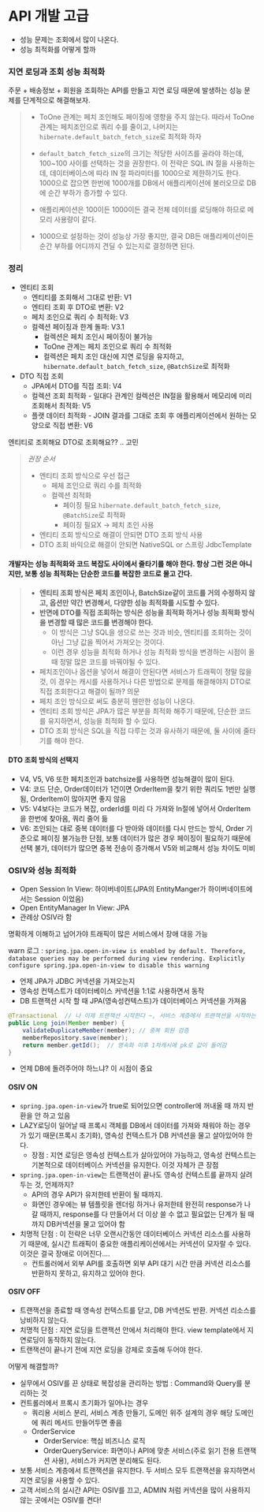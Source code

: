 # API 개발 고급
- 성능 문제는 조회에서 많이 나온다.
- 성능 최적화를 어떻게 할까

### 지연 로딩과 조회 성능 최적화
주문 + 배송정보 + 회원을 조회하는 API를 만들고 지연 로딩 때문에 발생하는 성능 문제를 단계적으로 해결해보자.

> - ToOne 관계는 페치 조인해도 페이징에 영향을 주지 않는다. 따라서 ToOne 관계는 페치조인으로 쿼리 수를 줄이고, 나머지는 `hibernate.default_batch_fetch_size`로 최적화 하자
> 
> - `default_batch_fetch_size`의 크기는 적당한 사이즈를 골라야 하는데, 100~100 사이를 선택하는 것을 권장한다. 이 전략은 SQL IN 절을 사용하는데, 데이터베이스에 따라 IN 절 파라미터를 1000으로 제한하기도 한다. 1000으로 잡으면 한번에 1000개를 DB에서 애플리케이션에 불러오므로 DB에 순간 부하가 증가할 수 있다.  
> - 애플리케이션은 100이든 1000이든 결국 전체 데이터를 로딩해야 하므로 메모리 사용량이 같다.
> - 1000으로 설정하는 것이 성능상 가장 좋지만, 결국 DB든 애플리케이션이든 순간 부하를 어디까지 견딜 수 있는지로 결정하면 된다.


### 정리
- 엔티티 조회
  - 엔티티를 조회해서 그대로 반환: V1
  - 엔티티 조회 후 DTO로 변환: V2
  - 페치 조인으로 쿼리 수 최적화: V3
  - 컬렉션 페이징과 한계 돌파: V3.1
    - 컬렉션은 페치 조인시 페이징이 불가능
    - ToOne 관계는 페치 조인으로 쿼리 수 최적화
    - 컬렉션은 페치 조인 대신에 지연 로딩을 유지하고, `hibernate.default_batch_fetch_size`, `@BatchSize`로 최적화
- DTO 직접 조회
  - JPA에서 DTO를 직접 조회: V4
  - 컬렉션 조회 최적화 - 일대다 관계인 컬렉션은 IN절을 활용해서 메모리에 미리 조회해서 최적화: V5
  - 플랫 데이터 최적화 - JOIN 결과를 그대로 조회 후 애플리케이션에서 원하는 모양으로 직접 변환: V6

엔티티로 조회해요 DTO로 조회해요?? .. 고민
> *권장 순서*
> - 엔티티 조회 방식으로 우선 접근
>   - 페체 조인으로 쿼리 수를 최적화
>   - 컬렉션 최적화
>     - 페이징 필요 `hibernate.default_batch_fetch_size`, `@BatchSize`로 최적화
>     - 페이징 필요X -> 페치 조인 사용
> - 엔티티 조회 방식으로 해결이 안되면 DTO 조회 방식 사용
> - DTO 조회 바익으로 해결이 안되면 NativeSQL or 스프링 JdbcTemplate


#### 개발자는 성능 최적화와 코드 복잡도 사이에서 줄타기를 해야 한다. 항상 그런 것은 아니지만, 보통 성능 최적화는 단순한 코드를 복잡한 코드로 몰고 간다.

> - **엔티티 조회 방식은 페치 조인이나, BatchSize같이 코드를 거의 수정하지 않고, 옵션만 약간 변경해서, 다양한 성능 최적화를 시도할 수 있다.**
> - **반면에 DTO를 직접 조회하는 방식은 성능을 최적화 하거나 성능 최적화 방식을 변경할 때 많은 코드를 변경해야 한다.**
>   - 이 방식은 그냥 SQL을 생으로 쓰는 것과 비슷, 엔티티를 조회하는 것이 아닌 그냥 값을 찍어서 가져오는 것이다.
>   - 이런 경우 성능을 최적화 하거나 성능 최적화 방식을 변경하는 시점이 올 때 정말 많은 코드를 바꿔야될 수 있다.
> - 페치조인이나 옵션을 넣어서 해결이 안된다면 서비스가 트래픽이 정말 많을 것, 이 경우는 캐시를 사용하거나 다른 방법으로 문제를 해결해야지 DTO로 직접 조회한다고 해결이 될까? 의문
> - 페치 조인 방식으로 써도 충분히 웬만한 성능이 나온다.
> - 엔티티 조회 방식은 JPA가 많은 부분을 최적화 해주기 때문에, 단순한 코드를 유지하면서, 성능을 최적화 할 수 있다.
> - DTO 조회 방식은 SQL을 직접 다루는 것과 유사하기 때문에, 둘 사이에 줄타기를 해야 한다.


#### DTO 조회 방식의 선택지
- V4, V5, V6 또한 페치조인과 batchsize를 사용하면 성능해결이 많이 된다.
- V4: 코드 단순, Order데이터가 1건이면 OrderItem을 찾기 위한 쿼리도 1번만 실행 됨, OrderItem이 많아지면 좋지 않음
- V5: V4보다는 코드가 복잡, orderId를 미리 다 가져와 In절에 넣어서 OrderItem을 한번에 찾아옴, 쿼리 줄어 듦
- V6: 조인되는 대로 중복 데이터를 다 받아와 데이터를 다시 만드는 방식, Order 기준으로 페이징 불가능한 단점, 보통 데이터가 많은 경우 페이징이 필요하기 때문에 선택 불가, 데이터가 많으면 중복 전송이 증가해서 V5와 비교해서 성능 차이도 미비


### OSIV와 성능 최적화
- Open Session In View: 하이버네이트(JPA의 EntityManger가 하이버네이트에서는 Session 이었음)
- Open EntityManager In View: JPA
- 관례상 OSIV라 함

명확하게 이해하고 넘어가야 트래픽이 많은 서비스에서 장애 대응 가능


warn 로그 : `spring.jpa.open-in-view is enabled by default. Therefore, database queries may be performed during view rendering. Explicitly configure spring.jpa.open-in-view to disable this warning`

- 언제 JPA가 JDBC 커넥션을 가져오는지
- 영속성 컨텍스트가 데이터베이스 커넥션을 1:1로 사용하면서 동작
- DB 트랜잭션 시작 할 때 JPA(영속성컨텍스트)가 데이터베이스 커넥션을 가져옴
```java
@Transactional  // 나 이제 트랜잭션 시작한다 ~, 서비스 계층에서 트랜잭션을 시작하는 시점에 데이터베이스 커넥션을 가져 옮
public Long join(Member member) {
    validateDuplicateMember(member); // 중복 회원 검증
    memberRepository.save(member);
    return member.getId();  // 영속화 이후 1차캐시에 pk로 값이 들어감
}
```
- 언제 DB에 돌려주어야 하느냐? 이 시점이 중요

#### OSIV ON
- `spring.jpa.open-in-view`가 true로 되어있으면 controller에 꺼내올 때 까지 반환을 안 하고 있음
- LAZY로딩이 일어날 때 프록시 객체를 DB에서 데이터를 가져와 채워야 하는 경우가 있기 때문(프록시 초기화), 영속성 컨텍스트가 DB 커넥션을 물고 살아있어야 한다.
  - 장점 : 지연 로딩은 영속성 컨텍스트가 살아있어야 가능하고, 영속성 컨텍스트는 기본적으로 데이터베이스 커넥션을 유지한다. 이것 자체가 큰 장점
- `spring.jpa.open-in-view`는 트랜잭션이 끝나도 영속성 컨텍스트를 끝까지 살려두는 것, 언제까지? 
  - API의 경우 API가 유저한테 반환이 될 때까지. 
  - 화면인 경우에는 뷰 템플릿을 렌더링 하거나 유저한테 완전히 response가 나갈 때까지, response를 다 만들어서 더 이상 쓸 수 없고 필요없는 단계가 될 때 까지 DB커넥션을 물고 있어야 함
- 치명적 단점 : 이 전략은 너무 오랜시간동안 데이터베이스 커넥션 리소스를 사용하기 때문에, 실시간 트래픽이 중요한 애플리케이션에서는 커넥션이 모자랄 수 있다. 이것은 결국 장애로 이어진다....
  - 컨트롤러에서 외부 API를 호출하면 외부 API 대기 시간 만큼 커넥션 리소스를 반환하지 못하고, 유지하고 있어야 한다.



#### OSIV OFF
- 트랜잭션을 종료할 때 영속성 컨텍스트를 닫고, DB 커넥션도 반환. 커넥션 리소스를 낭비하지 않는다.
- 치명적 단점 : 지연 로딩을 트랜잭션 안에서 처리해야 한다. view template에서 지연로딩이 동작하지 않는다.
- 트랜잭션이 끝나기 전에 지연 로딩을 강제로 호출해 두어야 한다.

어떻게 해결할까?
- 실무에서 OSIV를 끈 상태로 복잡성을 관리하는 방법 : Command와 Query를 분리하는 것
- 컨트롤러에서 프록시 초기화가 일어나는 경우 
  - 쿼리용 서비스 분리, 서비스 계층 만들기, 도메인 위주 설계의 경우 해당 도메인에 쿼리 메서드 만들어두면 좋음
  - OrderService
    - OrderService: 핵심 비즈니스 로직
    - OrderQueryService: 화면이나 API에 맞춘 서비스(주로 읽기 전용 트랜잭션 사용), 서비스가 커지면 분리해도 된다.
- 보통 서비스 계층에서 트랜잭션을 유지한다. 두 서비스 모두 트랜잭션을 유지하면서 지연 로딩을 사용할 수 있다.
- 고객 서비스의 실시간 API는 OSIV를 끄고, ADMIN 처럼 커넥션을 많이 사용하지 않는 곳에서는 OSIV를 켠다!